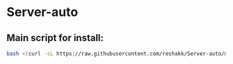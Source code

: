 # Server-auto


## Main script for install:
``` bash
bash <(curl -sL https://raw.githubusercontent.com/reshakk/Server-auto/master/main-script.sh)
```

